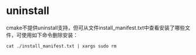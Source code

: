 # uninstall

cmake不提供uninstall支持，但可从文件install_manifest.txt中查看安装了哪些文件，可使用如下命令删除安装：
```
cat ./install_manifest.txt | xargs sudo rm
```
